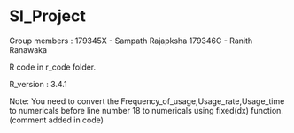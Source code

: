 # SI_Project

Group members : 179345X - Sampath Rajapksha
                179346C - Ranith Ranawaka
                
 R code in r_code folder.
 
 R_version : 3.4.1
 
 Note:
 You need to convert the Frequency_of_usage,Usage_rate,Usage_time to numericals before line number 18 to numericals using fixed(dx) function.(comment added in code) 
